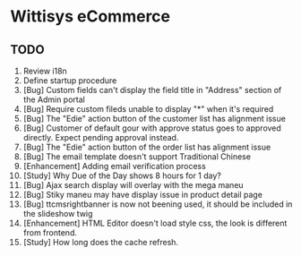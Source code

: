 # Wittisys eCommerce

## TODO

1. Review i18n
2. Define startup procedure
3. [Bug] Custom fields can't display the field title in "Address" section of the Admin portal
4. [Bug] Require custom fileds unable to display "*" when it's required
5. [Bug] The "Edie" action button of the customer list has alignment issue
6. [Bug] Customer of default gour with approve status goes to approved directly. Expect pending approval instead.
7. [Bug] The "Edie" action button of the order list has alignment issue
8. [Bug] The email template doesn't support Traditional Chinese
9. [Enhancement] Adding email verification process
10. [Study] Why Due of the Day shows 8 hours for 1 day?
11. [Bug] Ajax search display will overlay with the mega maneu
12. [Bug] Stiky maneu may have display issue in product detail page
13. [Bug] ttcmsrightbanner is now not beening used, it should be included in the slideshow twig
14. [Enhancement] HTML Editor doesn't load style css, the look is different from frontend.
15. [Study] How long does the cache refresh.